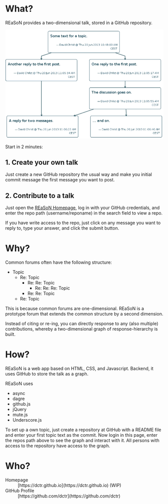 # What?

REaSoN provides a two-dimensional talk, stored in a GitHub repository.

![Demo Screenshot](/images/screenshot.png)

Start in 2 minutes:

## 1. Create your own talk

Just create a new GitHub repository the usual way and make you initial commit message the first message you want to post.

## 2. Contribute to a talk

Just open the [REaSoN Homepage](http://dctr.github.io/reason "REaSoN Homepage"), log in with your GitHub credentials, and enter the repo path (username/reponame) in the search field to view a repo.

If you have write access to the repo, just click on any message you want to reply to, type your answer, and click the submit button.

# Why?

Common forums often have the following structure:

-   Topic
    -   Re: Topic
        -   Re: Re: Topic
            -   Re: Re: Re: Topic
        -   Re: Re: Topic
    -   Re: Topic

This is because common forums are one-dimensional. REaSoN is a prototype forum that extends the common structure by a second dimension.

Instead of citing or re-ing, you can directly response to any (also multiple) contributions, whereby a two-dimensional graph of response-hierarchy is built.

# How?

REaSoN is a web app based on HTML, CSS, and Javascript. Backend, it uses GitHub to store the talk as a graph.

REaSoN uses
- async
- dagre
- github.js
- jQuery
- mute.js
- Underscore.js

To set up a own topic, just create a repository at GitHub with a README file and enter your first topic text as the commit. Now login in this page, enter the repos path above to see the graph and interact with it. All persons with access to the repository have access to the graph.

# Who?

<dl>
  <dt>Homepage</dt><dd>[https://dctr.github.io](https://dctr.github.io) (WIP)</dd>
  <dt>GitHub Profile</dt><dd>[https://github.com/dctr](https://github.com/dctr)</dd>
</dl>